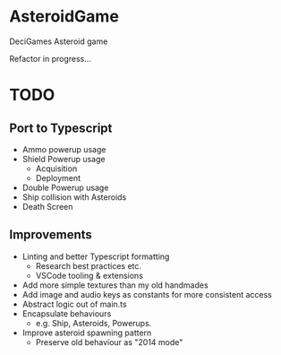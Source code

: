 # AsteroidGame
DeciGames Asteroid game

Refactor in progress...

# TODO
## Port to Typescript
- Ammo powerup usage
- Shield Powerup usage
    - Acquisition
    - Deployment
- Double Powerup usage
- Ship collision with Asteroids
- Death Screen

## Improvements
- Linting and better Typescript formatting
    - Research best practices etc.
    - VSCode tooling & extensions
- Add more simple textures than my old handmades
- Add image and audio keys as constants for more consistent access
- Abstract logic out of main.ts
- Encapsulate behaviours
    - e.g. Ship, Asteroids, Powerups.
- Improve asteroid spawning pattern
    - Preserve old behaviour as "2014 mode"
